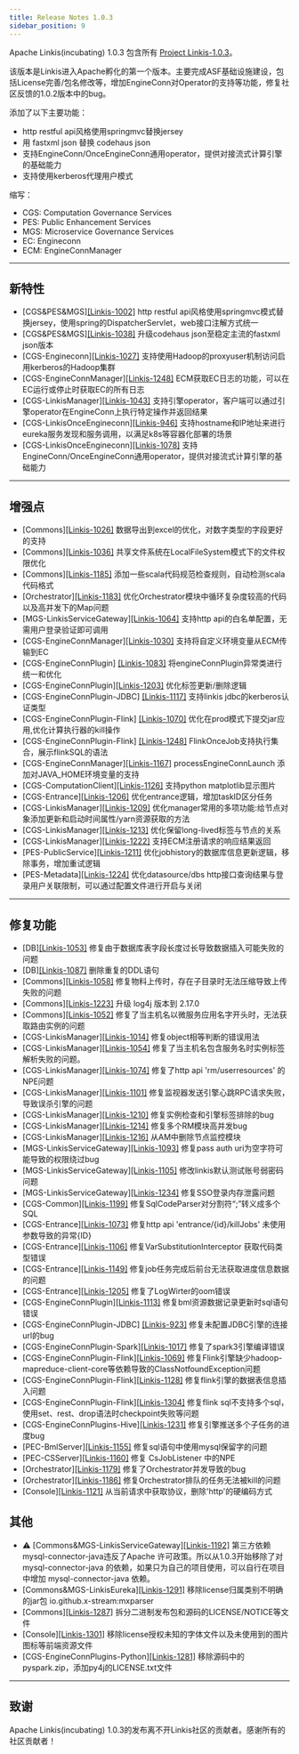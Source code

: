 ```yaml
---
title: Release Notes 1.0.3
sidebar_position: 9
--- 
```


Apache Linkis(incubating) 1.0.3 包含所有 [Project Linkis-1.0.3](https://github.com/apache/incubator-linkis/projects/13)。

该版本是Linkis进入Apache孵化的第一个版本。主要完成ASF基础设施建设，包括License完善/包名修改等，增加EngineConn对Operator的支持等功能，修复社区反馈的1.0.2版本中的bug。

添加了以下主要功能：

* http restful api风格使用springmvc替换jersey
* 用 fastxml json 替换 codehaus json
* 支持EngineConn/OnceEngineConn通用operator，提供对接流式计算引擎的基础能力
* 支持使用kerberos代理用户模式

缩写：

- CGS: Computation Governance Services
- PES: Public Enhancement Services
- MGS: Microservice Governance Services
- EC: Engineconn
- ECM: EngineConnManager

---

## 新特性

* \[CGS&PES&MGS][[Linkis-1002]](https://github.com/apache/incubator-linkis/pull/1002) http restful api风格使用springmvc模式替换jersey，使用spring的DispatcherServlet，web接口注解方式统一
* \[CGS&PES&MGS][[Linkis-1038]](https://github.com/apache/incubator-linkis/pull/1038) 升级codehaus json至稳定主流的fastxml json版本
* \[CGS-Engineconn][[Linkis-1027]](https://github.com/apache/incubator-linkis/pull/1027) 支持使用Hadoop的proxyuser机制访问启用kerberos的Hadoop集群
* \[CGS-EngineConnManager][[Linkis-1248]](https://github.com/apache/incubator-linkis/pull/1248) ECM获取EC日志的功能，可以在EC运行或停止时获取EC的所有日志
* \[CGS-LinkisManager][[Linkis-1043]](https://github.com/apache/incubator-linkis/pull/1043) 支持引擎operator，客户端可以通过引擎operator在EngineConn上执行特定操作并返回结果
* \[CGS-LinkisOnceEngineconn][[Linkis-946]](https://github.com/apache/incubator-linkis/pull/946) 支持hostname和IP地址来进行eureka服务发现和服务调用，以满足k8s等容器化部署的场景
* \[CGS-LinkisOnceEngineconn][[Linkis-1078]](https://github.com/apache/incubator-linkis/pull/1078) 支持EngineConn/OnceEngineConn通用operator，提供对接流式计算引擎的基础能力

---

## 增强点

* \[Commons][[Linkis-1026]](https://github.com/apache/incubator-linkis/pull/1026) 数据导出到excel的优化，对数字类型的字段更好的支持
* \[Commons][[Linkis-1036]](https://github.com/apache/incubator-linkis/pull/1036) 共享文件系统在LocalFileSystem模式下的文件权限优化
* \[Commons][[Linkis-1185]](https://github.com/apache/incubator-linkis/pull/1185) 添加一些scala代码规范检查规则，自动检测scala代码格式
* \[Orchestrator][[Linkis-1183]](https://github.com/apache/incubator-linkis/pull/1183) 优化Orchestrator模块中循环复杂度较高的代码以及高并发下的Map问题
* \[MGS-LinkisServiceGateway][[Linkis-1064]](https://github.com/apache/incubator-linkis/pull/1064) 支持http api的白名单配置，无需用户登录验证即可调用
* \[CGS-EngineConnManager][[Linkis-1030]](https://github.com/apache/incubator-linkis/pull/1030) 支持将自定义环境变量从ECM传输到EC
* \[CGS-EngineConnPlugin] [[Linkis-1083]](https://github.com/apache/incubator-linkis/pull/1083) 将engineConnPlugin异常类进行统一和优化
* \[CGS-EngineConnPlugin][[Linkis-1203]](https://github.com/apache/incubator-linkis/pull/1203) 优化标签更新/删除逻辑
* \[CGS-EngineConnPlugin-JDBC] [[Linkis-1117]](https://github.com/apache/incubator-linkis/pull/1117) 支持linkis jdbc的kerberos认证类型
* \[CGS-EngineConnPlugin-Flink] [[Linkis-1070]](https://github.com/apache/incubator-linkis/pull/1070) 优化在prod模式下提交jar应用,优化计算执行器的kill操作
* \[CGS-EngineConnPlugin-Flink] [[Linkis-1248]](https://github.com/apache/incubator-linkis/pull/1248) FlinkOnceJob支持执行集合，展示flinkSQL的语法
* \[CGS-EngineConnManager][[Linkis-1167]](https://github.com/apache/incubator-linkis/pull/1167) processEngineConnLaunch 添加对JAVA_HOME环境变量的支持
* \[CGS-ComputationClient][[Linkis-1126]](https://github.com/apache/incubator-linkis/pull/1126) 支持python matplotlib显示图片
* \[CGS-Entrance][[Linkis-1206]](https://github.com/apache/incubator-linkis/pull/1206) 优化entrance逻辑，增加taskID区分任务
* \[CGS-LinkisManager][[Linkis-1209]](https://github.com/apache/incubator-linkis/pull/1209) 优化manager常用的多项功能:给节点对象添加更新和启动时间属性/yarn资源获取的方法
* \[CGS-LinkisManager][[Linkis-1213]](https://github.com/apache/incubator-linkis/pull/1213) 优化保留long-lived标签与节点的关系
* \[CGS-LinkisManager][[Linkis-1222]](https://github.com/apache/incubator-linkis/pull/1222) 支持ECM注册请求的响应结果返回
* \[PES-PublicService][[Linkis-1211]](https://github.com/apache/incubator-linkis/pull/1211) 优化jobhistory的数据库信息更新逻辑，移除事务，增加重试逻辑
* \[PES-Metadata][[Linkis-1224]](https://github.com/apache/incubator-linkis/pull/1224) 优化datasource/dbs http接口查询结果与登录用户关联限制，可以通过配置文件进行开启与关闭

---

## 修复功能

* \[DB][[Linkis-1053]](https://github.com/apache/incubator-linkis/pull/1053) 修复由于数据库表字段长度过长导致数据插入可能失败的问题
* \[DB][[Linkis-1087]](https://github.com/apache/incubator-linkis/pull/1087) 删除重复的DDL语句
* \[Commons][[Linkis-1058]](https://github.com/apache/incubator-linkis/pull/1058) 修复物料上传时，存在子目录时无法压缩导致上传失败的问题
* \[Commons][[Linkis-1223]](https://github.com/apache/incubator-linkis/pull/1223) 升级 log4j 版本到 2.17.0
* \[Commons][[Linkis-1052]](https://github.com/apache/incubator-linkis/pull/1052) 修复了当主机名以微服务应用名字开头时，无法获取路由实例的问题
* \[CGS-LinkisManager][[Linkis-1014]](https://github.com/apache/incubator-linkis/pull/1014) 修复object相等判断的错误用法
* \[CGS-LinkisManager][[Linkis-1054]](https://github.com/apache/incubator-linkis/pull/1054) 修复了当主机名包含服务名时实例标签解析失败的问题。
* \[CGS-LinkisManager][[Linkis-1074]](https://github.com/apache/incubator-linkis/pull/1074) 修复了http api 'rm/userresources' 的NPE问题
* \[CGS-LinkisManager][[Linkis-1101]](https://github.com/apache/incubator-linkis/pull/1101) 修复监视器发送引擎心跳RPC请求失败，导致误杀引擎的问题
* \[CGS-LinkisManager][[Linkis-1210]](https://github.com/apache/incubator-linkis/pull/1210) 修复实例检查和引擎标签排除的bug
* \[CGS-LinkisManager][[Linkis-1214]](https://github.com/apache/incubator-linkis/pull/1214) 修复多个RM模块高并发bug
* \[CGS-LinkisManager][[Linkis-1216]](https://github.com/apache/incubator-linkis/pull/1216) 从AM中删除节点监控模块
* \[MGS-LinkisServiceGateway][[Linkis-1093]](https://github.com/apache/incubator-linkis/pull/1093) 修复pass auth uri为空字符可能导致的权限绕过bug
* \[MGS-LinkisServiceGateway][[Linkis-1105]](https://github.com/apache/incubator-linkis/pull/1105) 修改linkis默认测试账号弱密码问题
* \[MGS-LinkisServiceGateway][[Linkis-1234]](https://github.com/apache/incubator-linkis/pull/1234) 修复SSO登录内存泄露问题
* \[CGS-Common][[Linkis-1199]](https://github.com/apache/incubator-linkis/pull/1199) 修复SqlCodeParser对分割符“;”转义成多个SQL
* \[CGS-Entrance][[Linkis-1073]](https://github.com/apache/incubator-linkis/pull/1073) 修复http api 'entrance/{id}/killJobs' 未使用参数导致的异常{ID}
* \[CGS-Entrance][[Linkis-1106]](https://github.com/apache/incubator-linkis/pull/1106) 修复VarSubstitutionInterceptor 获取代码类型错误
* \[CGS-Entrance][[Linkis-1149]](https://github.com/apache/incubator-linkis/pull/1149) 修复job任务完成后前台无法获取进度信息数据的问题
* \[CGS-Entrance][[Linkis-1205]](https://github.com/apache/incubator-linkis/pull/1205) 修复了LogWirter的oom错误
* \[CGS-EngineConnPlugin][[Linkis-1113]](https://github.com/apache/incubator-linkis/pull/1113) 修复bml资源数据记录更新时sql语句错误
* \[CGS-EngineConnPlugin-JDBC] [[Linkis-923]](https://github.com/apache/incubator-linkis/pull/923) 修复未配置JDBC引擎的连接url的bug
* \[CGS-EngineConnPlugin-Spark][[Linkis-1017]](https://github.com/apache/incubator-linkis/pull/1017) 修复了spark3引擎编译错误
* \[CGS-EngineConnPlugin-Flink][[Linkis-1069]](https://github.com/apache/incubator-linkis/pull/1069) 修复Flink引擎缺少hadoop-mapreduce-client-core等依赖导致的ClassNotfoundException问题
* \[CGS-EngineConnPlugin-Flink][[Linkis-1128]](https://github.com/apache/incubator-linkis/pull/1129) 修复flink引擎的数据表信息插入问题
* \[CGS-EngineConnPlugin-Flink][[Linkis-1304]](https://github.com/apache/incubator-linkis/pull/1304) 修复flink sql不支持多个sql，使用set、rest、drop语法时checkpoint失败等问题
* \[CGS-EngineConnPlugins-Hive][[Linkis-1231]](https://github.com/apache/incubator-linkis/pull/1231) 修复引擎推送多个子任务的进度bug
* \[PEC-BmlServer][[Linkis-1155]](https://github.com/apache/incubator-linkis/pull/1155) 修复sql语句中使用mysql保留字的问题
* \[PEC-CSServer][[Linkis-1160]](https://github.com/apache/incubator-linkis/pull/1160) 修复 CsJobListener 中的NPE
* \[Orchestrator][[Linkis-1179]](https://github.com/apache/incubator-linkis/pull/1179) 修复了Orchestrator并发导致的bug
* \[Orchestrator][[Linkis-1186]](https://github.com/apache/incubator-linkis/pull/1186) 修复Orchestrator排队的任务无法被kill的问题
* \[Console][[Linkis-1121]](https://github.com/apache/incubator-linkis/pull/1121) 从当前请求中获取协议，删除'http'的硬编码方式

## 其他

* ⚠ \[Commons&MGS-LinkisServiceGateway][[Linkis-1192]](https://github.com/apache/incubator-linkis/pull/1092) 第三方依赖mysql-connector-java违反了Apache 许可政策。所以从1.0.3开始移除了对 mysql-connector-java 的依赖，如果只为自己的项目使用，可以自行在项目中增加 mysql-connector-java 依赖。
* \[Commons&MGS-LinkisEureka][[Linkis-1291]](https://github.com/apache/incubator-linkis/pull/1291) 移除license归属类别不明确的jar包 io.github.x-stream:mxparser
* \[Commons][[Linkis-1287]](https://github.com/apache/incubator-linkis/pull/1287) 拆分二进制发布包和源码的LICENSE/NOTICE等文件
* \[Console][[Linkis-1301]](https://github.com/apache/incubator-linkis/pull/1301) 移除license授权未知的字体文件以及未使用到的图片图标等前端资源文件
* \[CGS-EngineConnPlugins-Python][[Linkis-1281]](https://github.com/apache/incubator-linkis/pull/1281) 移除源码中的pyspark.zip，添加py4j的LICENSE.txt文件

---------

## 致谢

Apache Linkis(incubating) 1.0.3的发布离不开Linkis社区的贡献者。感谢所有的社区贡献者！
